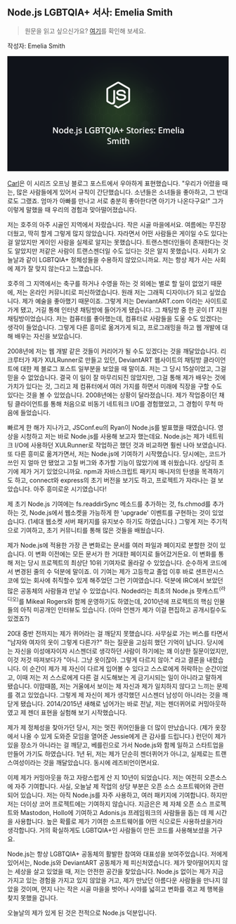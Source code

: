 ## Node.js LGBTQIA+ 서사: Emelia Smith
> 원문을 읽고 싶으신가요? [여기](https://nodejs.org/en/blog/community/2025-06-28-Emelia-Smith)를 확인해 보세요.

작성자: Emelia Smith

![](./attachments/1.png)

[Carl](https://nodejs.org/en/blog/community/2025-pride)은 이 시리즈 오프닝 블로그 포스트에서 우아하게 표현했습니다. "우리가 어렸을 때는, 많은 사람들에게 있어서 규칙이 간단했습니다. 소년들은 소녀들을 좋아하고, 그 반대로도 그랬죠. 엄마가 아빠를 만나고 서로 충분히 좋아한다면 아기가 나온다구요!" 그가 이렇게 말했을 때 우리의 경험과 맞아떨어졌습니다.

저는 호주의 아주 시골인 지역에서 자랐습니다. 작은 시골 마을에서요. 여름에는 무진장 더웠고, 딱히 할게 그렇게 많지 않았습니다. 자라면서 어떤 사람들은 게이일 수도 있다는 걸 알았지만 게이인 사람을 실제로 알지는 못했습니다. 트랜스젠더인들이 존재한다는 것도 알았지만 저같은 사람이 트랜스젠더일 수도 있다는 것은 알지 못했습니다. 사회가 오늘날과 같이 LGBTQIA+ 정체성들을 수용하지 않았으니까요. 저는 항상 제가 사는 사회에 제가 잘 맞지 않는다고 느꼈습니다.

호주의 그 지역에서는 축구를 하거나 수영을 하는 것 외에는 별로 할 일이 없었기 때문에, 저는 온라인 커뮤니티로 피신하였습니다. 원래 저는 그래픽 디자이너가 되고 싶었습니다. 제가 예술을 좋아했기 때문이죠. 그렇게 저는 DeviantART.com 이라는 사이트로 가게 됐고, 거길 통해 인터넷 채팅방에 들어가게 됐습니다. 그 채팅방 중 한 곳이 IT 지원 채팅방이었습니다. 저는 컴퓨터를 좋아했는데, 컴퓨터로 사람들을 도울 수도 있겠다는 생각이 들었습니다. 그렇게 다른 흥미로 옮겨가게 되고, 프로그래밍을 하고 웹 개발에 대해 배우는 자신을 보았습니다.

2008년에 저는 웹 개발 같은 것들이 커리어가 될 수도 있겠다는 것을 깨달았습니다. 리크루터가 제가 XULRunner로 만들고 있던, DeviantART 웹사이트의 채팅방 클라이언트에 대한 제 블로그 포스트 일부분을 보았을 때 말이죠. 저는 그 당시 15살이었고, 그걸 믿을 수 없었습니다. 결국 이 일이 잘 마무리되진 않았지만, 그걸 통해 제가 배우는 것에 가치가 있다는 것, 그리고 제 컴퓨터에서 여러 가지를 하면서 미래에 직장을 구할 수도 있다는 것을 볼 수 있었습니다. 2008년에는 상황이 달라졌습니다. 제가 작업중이던 채팅 클라이언트를 통해 처음으로 비동기 네트워크 I/O를 경험했었고, 그 경험이 무척 마음에 들었습니다.

빠르게 한 해가 지나가고, JSConf.eu의 Ryan이 Node.js를 발표했을 때였습니다. 영상을 시청하고 저는 바로 Node.js를 사용해 보고자 했는데요. Node.js는 제가 네트워크 I/O에 사용하던 XULRunner로 작업하곤 했던 것과 비교하면 훨씬 나아 보였습니다. 또 다른 흥미로 옮겨가면서, 저는 Node.js에 기여하기 시작했습니다. 당시에는, 코드가 쓰인 지 얼마 안 됐었고 고칠 버그와 추가할 기능이 많았기에 꽤 쉬웠습니다. 상당히 초기에 제가 거기 있었으니까요. npm과 자바스크립트 패키지 매니저의 탄생을 목격하기도 하고, connect와 express의 초기 버전을 보기도 하고, 프로젝트가 자라나는 걸 보았습니다. 아주 흥미로운 시기였습니다!

제 초기 Node.js 기여에는 fs.readdirSync 메소드를 추가하는 것, fs.chmod를 추가하는 것, Node.js에서 웹소켓을 가능하게 한 'upgrade' 이벤트를 구현하는 것이 있었습니다. (1세대 웹소켓 서버 패키지를 유지보수 하기도 하였습니다.) 그렇게 저는 주기적으로 기여하고, 초기 커뮤니티를 통해 많은 것들을 배웠습니다.

제가 Node.js에 적용한 가장 큰 변화로는 문서를 여러 파일과 페이지로 분할한 것이 있습니다. 이 변화 이전에는 모든 문서가 한 거대한 페이지로 들어갔거든요. 이 변화를 통해 저는 당시 프로젝트의 최상단 10위 기여자로 올라갈 수 있었습니다. 순수하게 코드에서 변경된 줄의 수 덕분에 말이죠. 이 기여는 제가 고등학교 졸업 이후 바로 샌프란시스코에 있는 회사에 취직할수 있게 해주었던 그런 기여였습니다. 덕분에 IRC에서 보았던 많은 공동체의 사람들과 만날 수 있었습니다. Noded라는 최초의 Node.js 팟캐스트<sup>(라디오)</sup>를 Mikeal Rogers와 함께 운영하기도 하였는데, 2010년에 프로젝트의 핵심 인물들의 아직 미공개인 인터뷰도 있습니다. (아마 언젠가 제가 이걸 편집하고 공개시킬수도 있겠죠?)

20대 중반 전까지는 제가 퀴어라는 걸 깨닫지 못했습니다. 사무실로 가는 버스를 타면서 "남자와 여자의 옷이 그렇게 다른가?" 하는 질문을 고심히 했던 기억이 납니다. 당시에는 자신을 이성애자이자 시스젠더로 생각하던 사람이 하기에는 꽤 이상한 질문이었지만, 이것 저것 따져보다가 "아니. 그냥 옷이잖아. 그렇게 다르지 않아." 라고 결론을 내렸습니다. 이 순간이 제가 제 자신이 다르게 입어볼 수 있다고 스스로에게 허락하는 순간이었고, 이때 저는 저 스스로에게 다른 걸 시도해보는 게 금기시되는 일이 아니라고 말하게 됐습니다. 이맘때쯤, 저는 거울에서 보이는 제 자신과 제가 일치하지 않다고 느끼는 문제를 겪고 있었습니다. 그렇게 제 자신이 제가 생각했던 시스젠더 남성이 아니라는 것을 깨닫게 됐습니다. 2014/2015년 새해로 넘어가는 바로 전날, 저는 젠더퀴어로 커밍아웃하였고 제 젠더 표현을 실험해 보기 시작했습니다.

제가 제 정체성을 찾아가던 당시, 저는 멋진 퀴어인들을 더 많이 만났습니다. (제가 옷장에서 나올 수 있게 도와준 모임을 열어준 Jessie에게 큰 감사를 드립니다.) 런던이 제가 있을 장소가 아니라는 걸 깨닫고, 베를린으로 가서 Node.js와 함께 일하고 스타트업을 만들어 가기도 하였습니다. 1년 뒤, 저는 제가 단순히 젠더퀴어가 아니고, 실제로는 트랜스여성이라는 것을 깨달았습니다. 동시에 레즈비언이면서요.

이제 제가 커밍아웃을 하고 자랑스럽게 산 지 10년이 되었습니다. 저는 여전히 오픈소스에 자주 기여합니다. 사실, 오늘날 제 작업의 상당 부분은 오픈 소스 소프트웨어와 관련되어 있습니다. 저는 아직 Node.js를 자주 사용하고, 여러 패키지에 기여합니다. 하지만 저는 더이상 코어 프로젝트에는 기여하지 않습니다. 지금은은 제 자체 오픈 소스 프로젝트와 Mastodon, Hollo에 기여하고 Adonis.js 프레임워크의 사람들을 돕는 데 제 시간을 사용합니다. 높은 확률로 제가 기여한 소프트웨어를 어떤 식으로든 사용하셨을거라 생각합니다. 거의 확실하게도 LGBTQIA+인 사람들이 만든 코드를 사용해보셨을 거구요.

Node.js는 항상 LGBTQIA+ 공동체의 활발한 참여와 대표성을 보여주었습니다. 저에게 있어서는, Node.js와 DeviantART 공동체가 제 피신처였습니다. 제가 맞아떨어지지 않는 세상을 살고 있었을 때, 저는 안전한 공간을 찾았습니다. Node.js 없이는 제가 지금 가지고 있는 경험을 가지고 있지 않았을 거고, 제가 만났던 아름다운 사람들을 만나지 않았을 것이며, 먼지 나는 작은 시골 마을을 벗어나 시야를 넓히고 변화를 겪고 제 행복을 찾지 못했을 겁니다.

오늘날의 제가 있게 된 것은 전적으로 Node.js 덕분입니다.